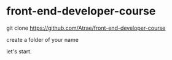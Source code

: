 # front-end-developer-course

git clone https://github.com/Atrae/front-end-developer-course

create a folder of your name

let's start.
